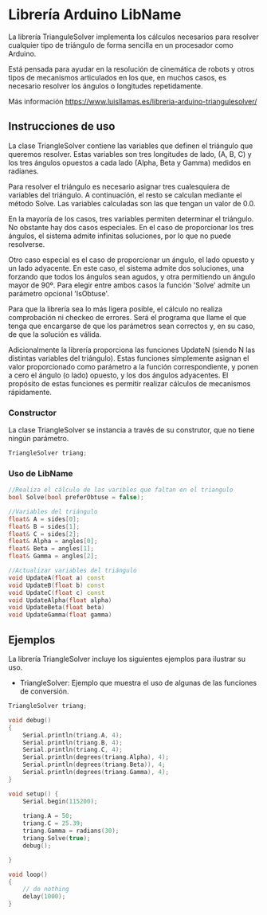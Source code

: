 # Librería Arduino LibName
La librería TrianguleSolver implementa los cálculos necesarios para resolver cualquier tipo de triángulo de forma sencilla en un procesador como Arduino.

Está pensada para ayudar en la resolución de cinemática de robots y otros tipos de mecanismos articulados en los que, en muchos casos, es necesario resolver los ángulos o longitudes repetidamente.

Más información https://www.luisllamas.es/libreria-arduino-triangulesolver/

## Instrucciones de uso

La clase TriangleSolver contiene las variables que definen el triángulo que queremos resolver. Estas variables son tres longitudes de lado, (A, B, C) y los tres ángulos opuestos a cada lado (Alpha, Beta y Gamma) medidos en radianes.

Para resolver el triángulo es necesario asignar tres cualesquiera de variables del triángulo. A continuación, el resto se calculan mediante el método Solve. Las variables calculadas son las que tengan un valor de 0.0.

En la mayoría de los casos, tres variables permiten determinar el triángulo. No obstante hay dos casos especiales. En el caso de proporcionar los tres ángulos, el sistema admite infinitas soluciones, por lo que no puede resolverse.

Otro caso especial es el caso de proporcionar un ángulo, el lado opuesto y un lado adyacente. En este caso, el sistema admite dos soluciones, una forzando que todos los ángulos sean agudos, y otra permitiendo un ángulo mayor de 90º. Para elegir entre ambos casos la función 'Solve' admite un parámetro opcional 'IsObtuse'.

Para que la librería sea lo más ligera posible, el cálculo no realiza comprobación ni checkeo de errores. Será el programa que llame el que tenga que encargarse de que los parámetros sean correctos y, en su caso, de que la solución es válida.

Adicionalmente la librería proporciona las funciones UpdateN (siendo N las distintas variables del triángulo). Estas funciones simplemente asignan el valor proporcionado como parámetro a la función correspondiente, y ponen a cero el ángulo (o lado) opuesto, y los dos ángulos adyacentes. El propósito de estas funciones es permitir realizar cálculos de mecanismos rápidamente.

### Constructor
La clase TriangleSolver se instancia a través de su construtor, que no tiene ningún parámetro.
```c++
TriangleSolver triang;
```

### Uso de LibName
```c++
//Realiza el cálculo de las varibles que faltan en el triangulo
bool Solve(bool preferObtuse = false);

//Variables del triángulo
float& A = sides[0];
float& B = sides[1];
float& C = sides[2];
float& Alpha = angles[0];
float& Beta = angles[1];
float& Gamma = angles[2];

//Actualizar variables del triángulo
void UpdateA(float a) const
void UpdateB(float b) const
void UpdateC(float c) const
void UpdateAlpha(float alpha)
void UpdateBeta(float beta)
void UpdateGamma(float gamma)
```

## Ejemplos
La librería TriangleSolver incluye los siguientes ejemplos para ilustrar su uso.

* TriangleSolver: Ejemplo que muestra el uso de algunas de las funciones de conversión.
```c++
TriangleSolver triang;

void debug()
{
	Serial.println(triang.A, 4);
	Serial.println(triang.B, 4);
	Serial.println(triang.C, 4);
	Serial.println(degrees(triang.Alpha), 4);
	Serial.println(degrees(triang.Beta)), 4;
	Serial.println(degrees(triang.Gamma), 4);
}

void setup() {
	Serial.begin(115200);
	
	triang.A = 50; 
	triang.C = 25.39;
	triang.Gamma = radians(30);
	triang.Solve(true);
	debug();

}

void loop() 
{
	// do nothing
	delay(1000);
}
```
